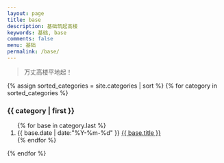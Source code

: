 ```yaml
---
layout: page
title: base
description: 基础筑起高楼
keywords: 基础, base
comments: false
menu: 基础
permalink: /base/
---
```


> 万丈高楼平地起！

<!-- <ul class="bases">
{% for base in site.base %}
{% if base.title != "base Template" %}
<li class="bases-item"><a href="{{ site.url }}{{ base.url }}">{{ base.title }}</a></li>
{% endif %}
{% endfor %}
</ul> -->

<section class="container bases-content">
{% assign sorted_categories = site.categories | sort %}
{% for category in sorted_categories %}
<h3>{{ category | first }}</h3>
<ol class="bases-list" id="{{ category[0] }}">
{% for base in category.last %}
<li class="bases-list-item">
<span class="bases-list-meta">{{ base.date | date:"%Y-%m-%d" }}</span>
<a class="bases-list-name" href="{{ site.url }}{{ base.url }}">{{ base.title }}</a>
</li>
{% endfor %}
</ol>
{% endfor %}
</section>
